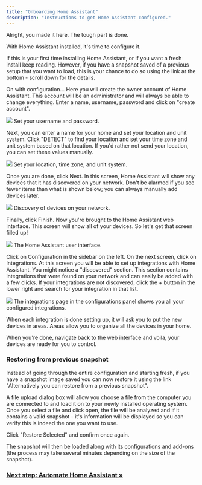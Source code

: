 ```yaml
---
title: "Onboarding Home Assistant"
description: "Instructions to get Home Assistant configured."
---
```


Alright, you made it here. The tough part is done.

With Home Assistant installed, it's time to configure it. 

If this is your first time installing Home Assistant, or if you want a fresh install keep reading. However, if you have a snapshot saved of a previous setup that you want to load, this is your chance to do so using the link at the bottom - scroll down for the details.

On with configuration... Here you will create the owner account of Home Assistant. This account will be an administrator and will always be able to change everything. Enter a name, username, password and click on "create account".

<p class='img'>
<img src='/images/getting-started/username_or_restore_snapshot.png' />
Set your username and password.
</p>

Next, you can enter a name for your home and set your location and unit system. Click "DETECT" to find your location and set your time zone and unit system based on that location. If you'd rather not send your location, you can set these values manually.

<p class='img'>
<img src='/images/getting-started/location.png' />
Set your location, time zone, and unit system.
</p>

Once you are done, click Next. In this screen, Home Assistant will show any devices that it has discovered on your network. Don't be alarmed if you see fewer items than what is shown below; you can always manually add devices later.

<p class='img'>
<img src='/images/getting-started/devices.png' />
Discovery of devices on your network.
</p>

Finally, click Finish. Now you're brought to the Home Assistant web interface. This screen will show all of your devices. So let's get that screen filled up!

<p class='img'>
<img src='/images/getting-started/lovelace.png' />
The Home Assistant user interface.
</p>

Click on Configuration in the sidebar on the left. On the next screen, click on Integrations. At this screen you will be able to set up integrations with Home Assistant. You might notice a "discovered" section. This section contains integrations that were found on your network and can easily be added with a few clicks. If your integrations are not discovered, click the + button in the lower right and search for your integration in that list.

<p class='img'>
<img src='/images/getting-started/integrations.png' />
The integrations page in the configurations panel shows you all your configured integrations.
</p>

When each integration is done setting up, it will ask you to put the new devices in areas. Areas allow you to organize all the devices in your home.

When you're done, navigate back to the web interface and voila, your devices are ready for you to control.

### Restoring from previous snapshot

Instead of going through the entire configuration and starting fresh, if you have a snapshot image saved you can now restore it using the link "Alternatively you can restore from a previous snapshot".

A file upload dialog box will allow you choose a file from the computer you are connected to and load it on to your newly installed operating system. Once you select a file and click open, the file will be analyzed and if it contains a valid snapshot - it's information will be displayed so you can verify this is indeed the one you want to use. 

Click "Restore Selected" and confirm once again.

The snapshot will then be loaded along with its configurations and add-ons (the process may take several minutes depending on the size of the snapshot).


### [Next step: Automate Home Assistant &raquo;](/getting-started/automation/)

